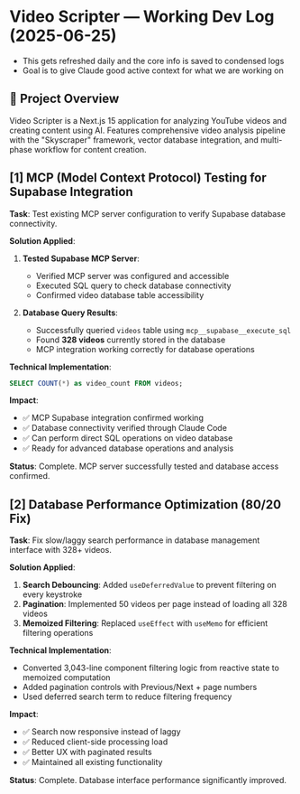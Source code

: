 # Video Scripter — Working Dev Log (2025-06-25)
- This gets refreshed daily and the core info is saved to condensed logs
- Goal is to give Claude good active context for what we are working on

## 📌 Project Overview
Video Scripter is a Next.js 15 application for analyzing YouTube videos and creating content using AI. Features comprehensive video analysis pipeline with the "Skyscraper" framework, vector database integration, and multi-phase workflow for content creation.

## [1] MCP (Model Context Protocol) Testing for Supabase Integration

**Task**: Test existing MCP server configuration to verify Supabase database connectivity.

**Solution Applied**:

1. **Tested Supabase MCP Server**:
   - Verified MCP server was configured and accessible
   - Executed SQL query to check database connectivity
   - Confirmed video database table accessibility

2. **Database Query Results**:
   - Successfully queried `videos` table using `mcp__supabase__execute_sql`
   - Found **328 videos** currently stored in the database
   - MCP integration working correctly for database operations

**Technical Implementation**:
```sql
SELECT COUNT(*) as video_count FROM videos;
```

**Impact**: 
- ✅ MCP Supabase integration confirmed working
- ✅ Database connectivity verified through Claude Code
- ✅ Can perform direct SQL operations on video database
- ✅ Ready for advanced database operations and analysis

**Status**: Complete. MCP server successfully tested and database access confirmed.

## [2] Database Performance Optimization (80/20 Fix)

**Task**: Fix slow/laggy search performance in database management interface with 328+ videos.

**Solution Applied**:

1. **Search Debouncing**: Added `useDeferredValue` to prevent filtering on every keystroke
2. **Pagination**: Implemented 50 videos per page instead of loading all 328 videos
3. **Memoized Filtering**: Replaced `useEffect` with `useMemo` for efficient filtering operations

**Technical Implementation**:
- Converted 3,043-line component filtering logic from reactive state to memoized computation
- Added pagination controls with Previous/Next + page numbers
- Used deferred search term to reduce filtering frequency

**Impact**: 
- ✅ Search now responsive instead of laggy
- ✅ Reduced client-side processing load
- ✅ Better UX with paginated results
- ✅ Maintained all existing functionality

**Status**: Complete. Database interface performance significantly improved.